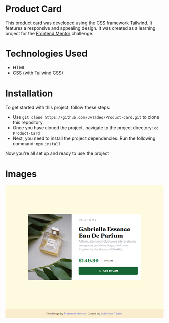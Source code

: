 # Product Card

This product card was developed using the CSS framework Tailwind. It features a responsive and appealing design. It was created as a learning project for the [Frontend Mentor](https://www.frontendmentor.io/challenges) challenge.

# Technologies Used
- HTML
- CSS (with Tailwind CSS)

# Installation
To get started with this project, follow these steps:

- Use `git clone https://github.com/JvTadeo/Product-Card.git` to clone this repository.
- Once you have cloned the project, navigate to the project directory: `cd Product-Card`
- Next, you need to install the project dependencies. Run the following command: `npm install`

Now you're all set up and ready to use the project

# Images
<img src="./public/Thumbnail%20-%20Product_Card.png" alt="Preview Prdocut Card" width="800">

